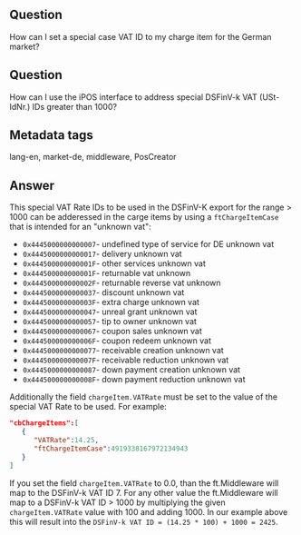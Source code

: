 ## Question
How can I set a special case VAT ID to my charge item for the German market?

## Question
How can I use the iPOS interface to address special DSFinV-k VAT (USt-IdNr.) IDs greater than 1000?

## Metadata tags
lang-en, market-de, middleware, PosCreator

## Answer

This special VAT Rate IDs to be used in the DSFinV-K export for the range > 1000 can be adderessed in the carge items by using a `ftChargeItemCase` that is intended for an "unknown vat":

- `0x4445000000000007`-  undefined type of service for DE unknown vat
- `0x4445000000000017`-  delivery unknown vat
- `0x444500000000001F`-  other services unknown vat
- `0x444500000000001F`-  returnable vat unknown
- `0x444500000000002F`-  returnable reverse vat unknown
- `0x4445000000000037`-  discount unknown vat
- `0x444500000000003F`-  extra charge unknown vat
- `0x4445000000000047`-  unreal grant unknown vat
- `0x4445000000000057`-  tip to owner unknown vat
- `0x4445000000000067`-  coupon sales unknown vat
- `0x444500000000006F`-  coupon redeem unknown vat
- `0x4445000000000077`-  receivable creation unknown vat
- `0x444500000000007F`-  receivable reduction unknown vat
- `0x4445000000000087`-  down payment creation unknown vat
- `0x444500000000008F`-  down payment reduction unknown vat

Additionally the field `chargeItem.VATRate` must be set to the value of the special VAT Rate to be used. For example: 

```json
"cbChargeItems":[
   {
      "VATRate":14.25,
      "ftChargeItemCase":4919338167972134943
   }
]
```

If you set the field `chargeItem.VATRate` to 0.0, than the ft.Middleware will map to the DSFinV-k VAT ID 7. For any other value the ft.Middleware will map to a DSFinV-k VAT ID > 1000 by multiplying the given `chargeItem.VATRate` value with 100 and adding 1000. In our example above this will result into the `DSFinV-k VAT ID = (14.25 * 100) + 1000 = 2425`.
